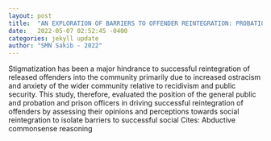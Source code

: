 ```yaml
---
layout: post
title:  "AN EXPLORATION OF BARRIERS TO OFFENDER REINTEGRATION: PROBATION AND PRISON OFFICER OPINIONS VS PUBLIC OPINION"
date:   2022-05-07 02:52:45 -0400
categories: jekyll update
author: "SMN Sakib - 2022"
---
```

Stigmatization has been a major hindrance to successful reintegration of released offenders into the community primarily due to increased ostracism and anxiety of the wider community relative to recidivism and public security. This study, therefore, evaluated the position of the general public and probation and prison officers in driving successful reintegration of offenders by assessing their opinions and perceptions towards social reintegration to isolate barriers to successful social Cites: Abductive commonsense reasoning